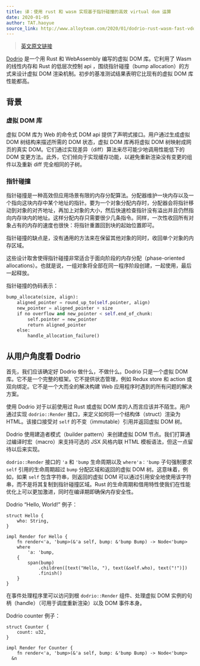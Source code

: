 ```yaml
---
title: 译：使用 rust 和 wasm 实现基于指针碰撞的高效 virtual dom 运算
date: 2020-01-05
author: TAT.haoyue
source_link: http://www.alloyteam.com/2020/01/dodrio-rust-wasm-fast-vdom/
---
```


<!-- {% raw %} - for jekyll -->

> [英文原文链接](https://hacks.mozilla.org/2019/03/fast-bump-allocated-virtual-doms-with-rust-and-wasm/)

[Dodrio](https://github.com/fitzgen/dodrio) 是一个用 Rust 和 WebAssembly 编写的虚拟 DOM 库。它利用了 Wasm 的线性内存和 Rust 的低层次控制 api ，围绕指针碰撞（bump allocation）的方式来设计虚拟 DOM 渲染机制。初步的基准测试结果表明它比现有的虚拟 DOM 库性能都高。

## 背景

### 虚拟 DOM 库

虚拟 DOM 库为 Web 的命令式 DOM api 提供了声明式接口。用户通过生成虚拟 DOM 树结构来描述所需的 DOM 状态，虚拟 DOM 库再将虚拟 DOM 树映射成网页的真实 DOM。它们通过实现差异（diff）算法来尽可能少地调用性能低下的 DOM 变更方法。此外，它们倾向于实现缓存功能，以避免重新渲染没有变更的组件以及重新 diff 完全相同的子树。

### 指针碰撞

指针碰撞是一种高效但应用场景有限的内存分配算法。分配器维护一块内存以及一个指向这块内存中某个地址的指针。要为一个对象分配内存时，分配器会将指针移动到对象的对齐地址，再加上对象的大小，然后快速检查指针没有溢出并且仍然指向内存块内的地址。这样分配内存只需要很少几条指令。同样，一次性收回所有对象占有的内存的速度也很快：将指针重置回到块的起始位置即可。

指针碰撞的缺点是，没有通用的方法来在保留其他对象的同时，收回单个对象的内存区域。

这些设计取舍使得指针碰撞非常适合于面向阶段的内存分配（phase-oriented allocations）。也就是说，一组对象将全部在同一程序阶段创建，一起使用，最后一起释放。

指针碰撞的伪码表示：

```python
bump_allocate(size, align):
    aligned_pointer = round_up_to(self.pointer, align)
    new_pointer = aligned_pointer + size
    if no overflow and new_pointer < self.end_of_chunk:
        self.pointer = new_pointer
        return aligned_pointer
    else:
        handle_allocation_failure()
```

## 从用户角度看 Dodrio

首先，我们应该确定好 Dodrio 做什么，不做什么。Dodrio 只是一个虚拟 DOM 库。它不是一个完整的框架。它不提供状态管理，例如 Redux store 和 action 或双向绑定。它不是一个大而全的解决构建 Web 应用程序时遇到的所有问题的解决方案。

使用 Dodrio 对于以前使用过 Rust 或虚拟 DOM 库的人而言应该并不陌生。用户通过实现 `dodrio::Render` 接口，来定义如何将一个结构体（struct）渲染为 HTML。该接口接受对 `self` 的不变（immutable）引用并返回虚拟 DOM 树。

Dodrio 使用建造者模式（builder pattern）来创建虚拟 DOM 节点。我们打算通过编译时宏（macro）来支持可选的 JSX 风格内联 HTML 模板语法，但这一点留待以后来实现。

`dodrio::Render` 接口的 `'a` 和 `'bump` 生命周期以及 `where'a：'bump` 子句强制要求 `self` 引用的生命周期超过 `bump` 分配区域和返回的虚拟 DOM 树。这意味着，例如，如果 `self` 包含字符串，则返回的虚拟 DOM 可以通过引用安全地使用该字符串，而不是将其复制到指针碰撞区域。Rust 的生命周期和借用特性使我们在性能优化上可以更加激进，同时在编译期即确保内存安全性。

Dodrio “Hello, World!” 例子：

    struct Hello {
        who: String,
    }
     
    impl Render for Hello {
        fn render<'a, 'bump>(&'a self, bump: &'bump Bump) -> Node<'bump>
        where
            'a: 'bump,
        {
            span(bump)
                .children([text("Hello, "), text(&self.who), text("!")])
                .finish()
        }
    }

在事件处理程序里可以访问到根 `dodrio::Render` 组件、处理虚拟 DOM 实例的句柄（handle）（可用于调度重新渲染）以及 DOM 事件本身。

Dodrio counter 例子：

    struct Counter {
        count: u32,
    }
     
    impl Render for Counter {
        fn render<'a, 'bump>(&'a self, bump: &'bump Bump) -> Node<'bump>
      &n


<!-- {% endraw %} - for jekyll -->